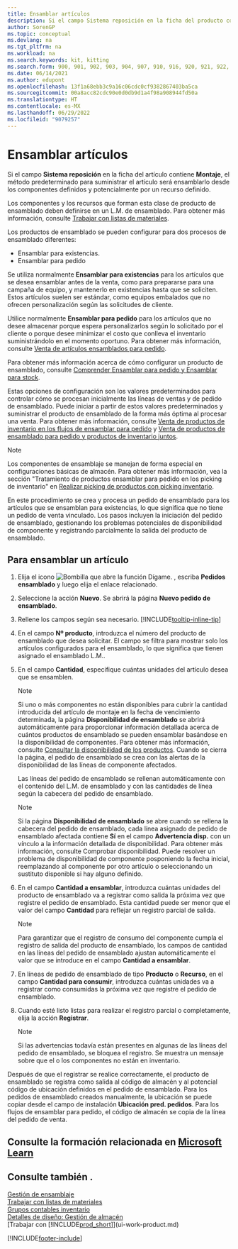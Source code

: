 ```yaml
---
title: Ensamblar artículos
description: Si el campo Sistema reposición en la ficha del producto contiene Ensamblado, el método predeterminado para suministrar el artículo será ensamblarlo desde los componentes definidos.
author: SorenGP
ms.topic: conceptual
ms.devlang: na
ms.tgt_pltfrm: na
ms.workload: na
ms.search.keywords: kit, kitting
ms.search.form: 900, 901, 902, 903, 904, 907, 910, 916, 920, 921, 922, 923, 940, 941, 942, 930, 931, 932, 914, 915, 905
ms.date: 06/14/2021
ms.author: edupont
ms.openlocfilehash: 13f1a68ebb3c9a16c06cdc0cf9382867403ba5ca
ms.sourcegitcommit: 00a8acc82cdc90e0d0db9d1a4f98a908944fd50a
ms.translationtype: HT
ms.contentlocale: es-MX
ms.lasthandoff: 06/29/2022
ms.locfileid: "9079257"
---
```

# <a name="assemble-items"></a>Ensamblar artículos

Si el campo **Sistema reposición** en la ficha del artículo contiene **Montaje**, el método predeterminado para suministrar el artículo será ensamblarlo desde los componentes definidos y potencialmente por un recurso definido.  

Los componentes y los recursos que forman esta clase de producto de ensamblado deben definirse en un L.M. de ensamblado. Para obtener más información, consulte [Trabajar con listas de materiales](inventory-how-work-BOMs.md).  

Los productos de ensamblado se pueden configurar para dos procesos de ensamblado diferentes:  

-   Ensamblar para existencias.  
-   Ensamblar para pedido  

Se utiliza normalmente **Ensamblar para existencias** para los artículos que se desea ensamblar antes de la venta, como para prepararse para una campaña de equipo, y mantenerlo en existencias hasta que se soliciten. Estos artículos suelen ser estándar, como equipos embalados que no ofrecen personalización según las solicitudes de cliente.  

Utilice normalmente **Ensamblar para pedido** para los artículos que no desee almacenar porque espera personalizarlos según lo solicitado por el cliente o porque desee minimizar el costo que conlleva el inventario suministrándolo en el momento oportuno. Para obtener más información, consulte [Venta de artículos ensamblados para pedido](assembly-how-to-sell-items-assembled-to-order.md).  

Para obtener más información acerca de cómo configurar un producto de ensamblado, consulte [Comprender Ensamblar para pedido y Ensamblar para stock](assembly-assemble-to-order-or-assemble-to-stock.md).  

Estas opciones de configuración son los valores predeterminados para controlar cómo se procesan inicialmente las líneas de ventas y de pedido de ensamblado. Puede iniciar a partir de estos valores predeterminados y suministrar el producto de ensamblado de la forma más óptima al procesar una venta. Para obtener más información, consulte [Venta de productos de inventario en los flujos de ensamblar para pedido](assembly-how-to-sell-assemble-to-order-items-and-inventory-items-together.md) y [Venta de productos de ensamblado para pedido y productos de inventario juntos](assembly-how-to-sell-assemble-to-order-items-and-inventory-items-together.md).

> [!NOTE]  
> Los componentes de ensamblaje se manejan de forma especial en configuraciones básicas de almacén. Para obtener más información, vea la sección "Tratamiento de productos ensamblar para pedido en los picking de inventario" en [Realizar picking de productos con picking inventario](warehouse-how-to-pick-items-with-inventory-picks.md).   

En este procedimiento se crea y procesa un pedido de ensamblado para los artículos que se ensamblan para existencias, lo que significa que no tiene un pedido de venta vinculado. Los pasos incluyen la iniciación del pedido de ensamblado, gestionando los problemas potenciales de disponibilidad de componente y registrando parcialmente la salida del producto de ensamblado.

## <a name="to-assemble-an-item"></a>Para ensamblar un artículo

1.  Elija el icono ![Bombilla que abre la función Dígame.](media/ui-search/search_small.png "Dígame qué desea hacer") , escriba **Pedidos ensamblado** y luego elija el enlace relacionado.  
2.  Seleccione la acción **Nuevo**. Se abrirá la página **Nuevo pedido de ensamblado**.  
3.  Rellene los campos según sea necesario. [!INCLUDE[tooltip-inline-tip](includes/tooltip-inline-tip_md.md)]
4.  En el campo **Nº producto**, introduzca el número del producto de ensamblado que desea solicitar. El campo se filtra para mostrar solo los artículos configurados para el ensamblado, lo que significa que tienen asignado el ensamblado L.M..  
5.  En el campo **Cantidad**, especifique cuántas unidades del artículo desea que se ensamblen.  

    > [!NOTE]  
    >  Si uno o más componentes no están disponibles para cubrir la cantidad introducida del artículo de montaje en la fecha de vencimiento determinada, la página **Disponibilidad de ensamblado** se abrirá automáticamente para proporcionar información detallada acerca de cuántos productos de ensamblado se pueden ensamblar basándose en la disponibilidad de componentes. Para obtener más información, consulte [Consultar la disponibilidad de los productos](inventory-how-availability-overview.md). Cuando se cierra la página, el pedido de ensamblado se crea con las alertas de la disponibilidad de las líneas de componente afectados.  

    Las líneas del pedido de ensamblado se rellenan automáticamente con el contenido del L.M. de ensamblado y con las cantidades de línea según la cabecera del pedido de ensamblado.  

    > [!NOTE]  
    >  Si la página **Disponibilidad de ensamblado** se abre cuando se rellena la cabecera del pedido de ensamblado, cada línea asignado de pedido de ensamblado afectada contiene **Sí** en el campo **Advertencia disp.** con un vínculo a la información detallada de disponibilidad. Para obtener más información, consulte Comprobar disponibilidad. Puede resolver un problema de disponibilidad de componente posponiendo la fecha inicial, reemplazando al componente por otro artículo o seleccionando un sustituto disponible si hay alguno definido.  

6.  En el campo **Cantidad a ensamblar**, introduzca cuántas unidades del producto de ensamblado va a registrar como salida la próxima vez que registre el pedido de ensamblado. Esta cantidad puede ser menor que el valor del campo **Cantidad** para reflejar un registro parcial de salida.  

    > [!NOTE]  
    >  Para garantizar que el registro de consumo del componente cumpla el registro de salida del producto de ensamblado, los campos de cantidad en las líneas del pedido de ensamblado ajustan automáticamente el valor que se introduce en el campo **Cantidad a ensamblar**.  
7.  En líneas de pedido de ensamblado de tipo **Producto** o **Recurso**, en el campo **Cantidad para consumir**, introduzca cuántas unidades va a registrar como consumidas la próxima vez que registre el pedido de ensamblado.
8.  Cuando esté listo listas para realizar el registro parcial o completamente, elija la acción **Registrar**.  

    > [!NOTE]  
    >  Si las advertencias todavía están presentes en algunas de las líneas del pedido de ensamblado, se bloquea el registro. Se muestra un mensaje sobre que el o los componentes no están en inventario.  

Después de que el registrar se realice correctamente, el producto de ensamblado se registra como salida al código de almacén y al potencial código de ubicación definidos en el pedido de ensamblado. Para los pedidos de ensamblado creados manualmente, la ubicación se puede copiar desde el campo de instalación **Ubicación pred. pedidos**. Para los flujos de ensamblar para pedido, el código de almacén se copia de la línea del pedido de venta.  

## <a name="see-related-training-at-microsoft-learn"></a>Consulte la formación relacionada en [Microsoft Learn](/learn/paths/assemble-items-dynamics-365-business-central/)

## <a name="see-also"></a>Consulte también .

[Gestión de ensamblaje](assembly-assemble-items.md)  
[Trabajar con listas de materiales](inventory-how-work-BOMs.md)  
[Grupos contables inventario](inventory-manage-inventory.md)  
[Detalles de diseño: Gestión de almacén](design-details-warehouse-management.md)  
[Trabajar con [!INCLUDE[prod_short](includes/prod_short.md)]](ui-work-product.md)


[!INCLUDE[footer-include](includes/footer-banner.md)]